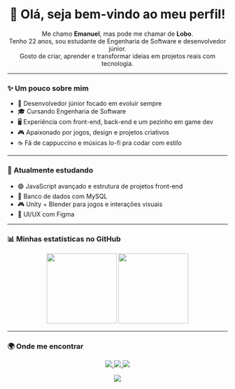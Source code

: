 <h1 align="center">🐺 Olá, seja bem-vindo ao meu perfil!</h1>

<p align="center">
  Me chamo <strong>Emanuel</strong>, mas pode me chamar de <strong>Lobo</strong>. <br/>
  Tenho 22 anos, sou estudante de Engenharia de Software e desenvolvedor júnior. <br/>
  Gosto de criar, aprender e transformar ideias em projetos reais com tecnologia.
</p>

---

### ✨ Um pouco sobre mim

- 🔧 Desenvolvedor júnior focado em evoluir sempre
- 🎓 Cursando Engenharia de Software
- 🖥️ Experiência com front-end, back-end e um pezinho em game dev
- 🎮 Apaixonado por jogos, design e projetos criativos
- ☕ Fã de cappuccino e músicas lo-fi pra codar com estilo

---

### 📌 Atualmente estudando

- 🟣 JavaScript avançado e estrutura de projetos front-end
- 🧩 Banco de dados com MySQL
- 🎮 Unity + Blender para jogos e interações visuais
- 🎨 UI/UX com Figma

---

### 📊 Minhas estatísticas no GitHub

<p align="center">
  <img src="https://github-readme-stats.vercel.app/api?username=EmanuelLobo&show_icons=true&theme=gruvbox&border_radius=10" height="160"/>
  <img src="https://github-readme-stats.vercel.app/api/top-langs/?username=EmanuelLobo&layout=compact&theme=gruvbox&border_radius=10" height="160"/>
</p>

---

### 🌍 Onde me encontrar

<p align="center">
  <a href="https://www.linkedin.com/in/emanuel-felipe-009371328/" target="_blank">
    <img src="https://img.shields.io/badge/LinkedIn-0A66C2?style=for-the-badge&logo=linkedin&logoColor=white"/>
  </a>
  <a href="https://www.instagram.com/emanuel.adventure/" target="_blank">
    <img src="https://img.shields.io/badge/Instagram-E4405F?style=for-the-badge&logo=instagram&logoColor=white"/>
  </a>
  <a href="https://www.twitch.tv/piratalobo" target="_blank">
    <img src="https://img.shields.io/badge/Twitch-9146FF?style=for-the-badge&logo=twitch&logoColor=white"/>
  </a>
</p>

<p align="center">
  <img src="https://profile-counter.glitch.me/EmanuelLobo/count.svg?" />
</p>
